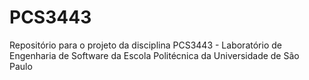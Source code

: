 # PCS3443
Repositório para o projeto da disciplina PCS3443 - Laboratório de Engenharia de Software da Escola Politécnica da Universidade de São Paulo
